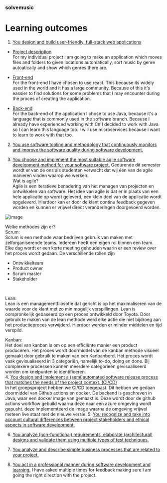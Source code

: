 ### solvemusic

# Learning outcomes

1. [You design and build user-friendly, full-stack web applications]()
- [Project description]()<br />
For my individual project I am going to make an application which moves files and folders to given locations automatically, sort music by genre autoatically and show which genres there are. 

 - [Front-end]()<br />
 For the front-end I have chosen to use react. This because its widely used in the world and it has a large community. Because of this it's eassier to find solutions for some problems that I may encounter during the proces of creating the application.
 - [Back-end]()<br />
 For the back-end of the application I chose to use Java, because it's a language that is commonly used in the software branch. Because I already have experienced working with C# I decided to work with Java so I can learn this language too. I will use microservices because i want to learn to work with that too. 
2. [You use software tooling and methodology that continuously monitors and improve the software quality during software development.]()<br />

3. [You choose and implement the most suitable agile software development method for your software project.]()
Gedurende dit semester wordt er van de ons als studenten verwacht dat wij één van de agile manieren vinden waarop we werken.<br />
Wat is agile?<br />
Agile is een iteratieve benadering van het managen van projecten en ontwikkelen van software. Het idee van agile is dat er in plaats van een hele applicatie op wordt geleverd, een klein deel van de applicatie wordt opgeleverd. Hierdoor kan er door de klant continu feedback gegeven worden en kunnen er vrijwel direct veranderingen doorgevoerd worden.
 
 ![image](https://user-images.githubusercontent.com/55428530/196798478-f5067dc6-e8c5-4064-aef1-e5029548b4f0.png)

 
Welke methodes zijn er?<br />
Scrum:<br />
Scrum is een methode waar bedrijven gebruik van maken met zelforganiserende teams. Iedereen heeft een eigen rol binnen een team. Elke dag wordt er een korte meeting gehouden waarin er een review over het proces wordt gedaan. De verschillende rollen zijn 
-	Ontwikkelteam
-	Product owner
-	Scrum master
-	Stakeholder
<br />

Lean:<br />
Lean is een managementfilosofie dat gericht is op het maximaliseren van de waarde voor de klant met zo min mogelijk verspillingen. Lean is oorspronkelijk gebaseerd op een proces ontwikkeld door Toyota. Door gebruik te maken van de lean methode werd elke actie die niet bijdroeg aan het productieproces verwijderd. Hierdoor werden er minder middelen en tijd verspild.


Kanban:<br />
Het doel van kanban is om op een efficiënte manier een product produceren. Het proces wordt doormiddel van de kanban methode visueel gemaakt door gebruik te maken van een Kanbanbord. Het proces wordt vaak gevisualiseerd in 3 categoriën, namelijk to-do, doing en done. Bij complexere processen kunnen meerdere categorieën gevisualiseerd worden om knelpunten te identificeren.<br />
4. [You design and implement a (semi)automated software release process that matches the needs of the project context. (CI/CD)]()<br />
In het groepsproject hebben we CI/CD toegepast. Dit hebben we gedaan doormiddel van Github actions en docker. De backend is geschreven in Java, waar een docker image van gemaakt is. Deze wordt door de github actions workflow gebuild waarna deze naar een azure omgeving wordt gepusht. deze implememteerd de image waarna de omgeving vrijwel meteen live staat met de nieuwe versie.
5. [You recognize and take into account cultural differences between project stakeholders and ethical aspects in software development.]()

6. [You analyze (non-functional) requirements, elaborate (architectural) designs and validate them using multiple types of test techniques.]()

7. [You analyze and describe simple business processes that are related to your project.]()

8. [You act in a professional manner during software development and learning.]()
I have asked multiple times for feedback making sure I am going the right direction with the project.
